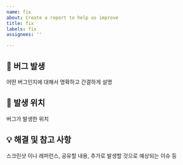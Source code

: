 ```yaml
---
name: fix
about: Create a report to help us improve
title: fix
labels: fix
assignees: ''

---
```


## 🐞 버그 발생
어떤 버그인지에 대해서 명확하고 간결하게 설명

## 🚫 발생 위치
버그가 발생한 위치

## 💡 해결 및 참고 사항
스크린샷 이나 레퍼런스, 공유할 내용, 추가로 발생할 것으로 예상되는 이슈 등

